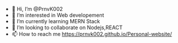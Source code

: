 - 👋 Hi, I’m @PrnvK002
- 👀 I’m interested in Web developement
- 🌱 I’m currently learning MERN Stack
- 💞️ I’m looking to collaborate on Nodejs,REACT
- 📫 How to reach me https://prnvk002.github.io/Personal-website/

<!---
PrnvK002/PrnvK002 is a ✨ special ✨ repository because its `README.md` (this file) appears on your GitHub profile.
You can click the Preview link to take a look at your changes.
--->
